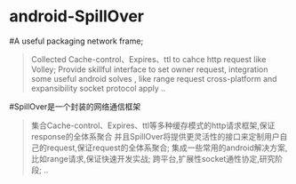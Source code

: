 android-SpillOver
=================

#A useful packaging network frame;
>Collected Cache-control、Expires、ttl to cahce http request like Volley;
>Provide skillful interface to set owner request,
>integration some useful android solves , like range request
>cross-platform and expansibility socket protocol apply
>..

#SpillOver是一个封装的网络通信框架
>集合Cache-control、Expires、ttl等多种缓存模式的http请求框架,保证response的全体系聚合
>并且SpillOver将提供更灵活性的接口来定制用户自己的request,保证request的全体系聚合;
>集成一些常用的android解决方案,比如range请求,保证快速开发实战;
>跨平台,扩展性socket通性协定,研究阶段;
>..
